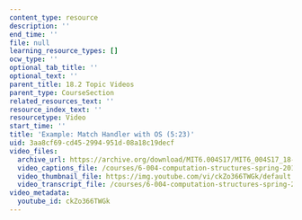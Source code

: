```yaml
---
content_type: resource
description: ''
end_time: ''
file: null
learning_resource_types: []
ocw_type: ''
optional_tab_title: ''
optional_text: ''
parent_title: 18.2 Topic Videos
parent_type: CourseSection
related_resources_text: ''
resource_index_text: ''
resourcetype: Video
start_time: ''
title: 'Example: Match Handler with OS (5:23)'
uid: 3aa8cf69-cd45-2994-951d-08a18c19decf
video_files:
  archive_url: https://archive.org/download/MIT6.004S17/MIT6_004S17_18-02-03_300k.mp4
  video_captions_file: /courses/6-004-computation-structures-spring-2017/2cac77b72b2b576eb7f4968007e62257_ckZo366TWGk.vtt
  video_thumbnail_file: https://img.youtube.com/vi/ckZo366TWGk/default.jpg
  video_transcript_file: /courses/6-004-computation-structures-spring-2017/dfe8ac42644871ccf6889139f2d600b5_ckZo366TWGk.pdf
video_metadata:
  youtube_id: ckZo366TWGk
---
```

